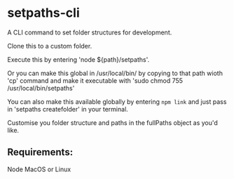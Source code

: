 # setpaths-cli
A CLI command to set folder structures for development.

Clone this to a custom folder.

Execute this by entering 'node ${path}/setpaths'. 

Or you can make this global in /usr/local/bin/ by copying to that path wioth 'cp' command and make it executable with 'sudo chmod 755 /usr/local/bin/setpaths'

You can also make this available globally by entering ```npm link``` 
and just pass in 'setpaths createfolder' in your terminal.

Customise you folder structure and paths in the fullPaths object as you'd like.

## Requirements:
Node
MacOS or Linux
